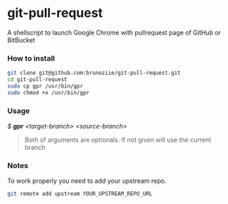 git-pull-request
==============

A shellscript to launch Google Chrome with pullrequest page of GitHub or BitBucket

### How to install
```bash
git clone git@github.com:brunoziie/git-pull-request.git
cd git-pull-request
sudo cp gpr /usr/bin/gpr
sudo chmod +x /usr/bin/gpr
```

### Usage

_$ **gpr** \<target-branch> \<source-branch>_

> Both of arguments are optionals. If not given will use the current branch
> 

### Notes

To work properly you need to add your upstream repo.
```bash
git remote add upstream YOUR_UPSTREAM_REPO_URL
```
